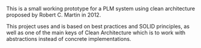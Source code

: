 This is a small working prototype for a PLM system using clean architecture proposed by Robert C. Martin in 2012.

This project uses and is based on best practices and SOLID principles, as well as one of the main keys of Clean Architecture which is to work with abstractions instead of concrete implementations.
